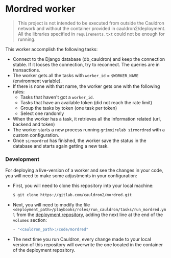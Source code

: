 # Mordred worker


> This project is not intended to be executed from outside the Cauldron network and without the container provided in cauldron2/deployment. All the libraries specified in `requirements.txt` could not be enough for running.


This worker accomplish the following tasks:
- Connect to the Django database (db_cauldron) and keep the connection stable. If it looses the connection, try to reconnect. The queries are in transactions.
- The worker gets all the tasks with `worker_id` = `$WORKER_NAME` (environment variable). 
- If there is none with that name, the worker gets one with the following rules:
    - Tasks that haven't got a `worker_id`.
    - Tasks that have an available token (did not reach the rate limit)
    - Group the tasks by token (one task per token)
    - Select one randomly
- When the worker has a task, it retrieves all the information related (url, backend and token)
- The worker starts a new process running `grimoirelab sirmordred` with a custom configuration.
- Once `sirmordred` has finished, the worker save the status in the database and starts again getting a new task.
 

### Development
For deploying a live-version of a worker and see the changes in your code, you will need to make some adjustments in your configuration:

- First, you will need to clone this repository into your local machine:

  ```bash
  $ git clone https://gitlab.com/cauldron2/mordred.git
  ```

- Next, you will need to modify the file `<deployment_path>/playbooks/roles/run_cauldron/tasks/run_mordred.yml` from the [deployment repository](https://gitlab.com/cauldron2/deployment), adding the next line at the end of the `volumes` section:

  ```bash
  - "<cauldron_path>:/code/mordred"
  ```

- The next time you run Cauldron, every change made to your local version of this repository will overwrite the one located in the container of the deployment repository.
